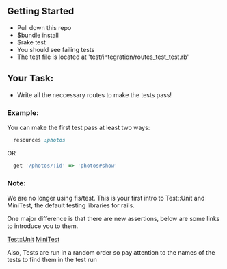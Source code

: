 ## Getting Started


- Pull down this repo
- $bundle install
- $rake test
- You should see failing tests
- The test file is located at 'test/integration/routes_test_test.rb'

## Your Task:

- Write all the neccessary routes to make the tests pass!

### Example:

You can make the first test pass at least two ways:

````ruby
  resources :photos
````
OR

````ruby
  get '/photos/:id' => 'photos#show'
````

### Note:

We are no longer using fis/test. This is your first intro to Test::Unit and MiniTest, the default testing libraries for rails.

One major difference is that there are new assertions, below are some links to introduce you to them.

[Test::Unit](http://ruby-doc.org/stdlib-2.0/libdoc/test/unit/rdoc/Test/Unit/Assertions.html)
[MiniTest](http://www.ruby-doc.org/gems/docs/h/http_router-0.10.2/MiniTest/Unit/TestCase.html)

Also, Tests are run in a random order so pay attention to the names of the tests to find them in the test run
